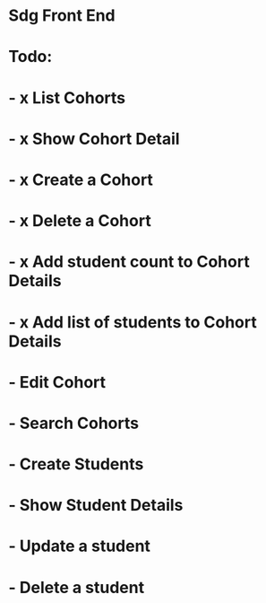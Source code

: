 # Sdg Front End

# Todo:

# - x List Cohorts

# - x Show Cohort Detail

# - x Create a Cohort

# - x Delete a Cohort

# - x Add student count to Cohort Details

# - x Add list of students to Cohort Details

# - Edit Cohort

# - Search Cohorts

# - Create Students

# - Show Student Details

# - Update a student

# - Delete a student

